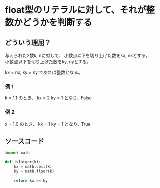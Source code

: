 # float型のリテラルに対して、それが整数かどうかを判断する

## どういう理屈？

与えられた2数k, nに対して、
小数点以下を切り上げた数をkx, nxとする。  
小数点以下を切り上げた数をky, nyとする。  

kx = nx, ky = ny であれば整数となる。

### 例 1
k = 1.1 のとき、
kx = 2
ky = 1
となり、False

### 例 2
x = 1.0 のとき、
kx = 1
ky = 1
となり、True

## ソースコード

```Python
import math

def isIntger(k):
    kx = math.ceil(k)
    ky = math.floor(k)
    
    return kx == ky
```
